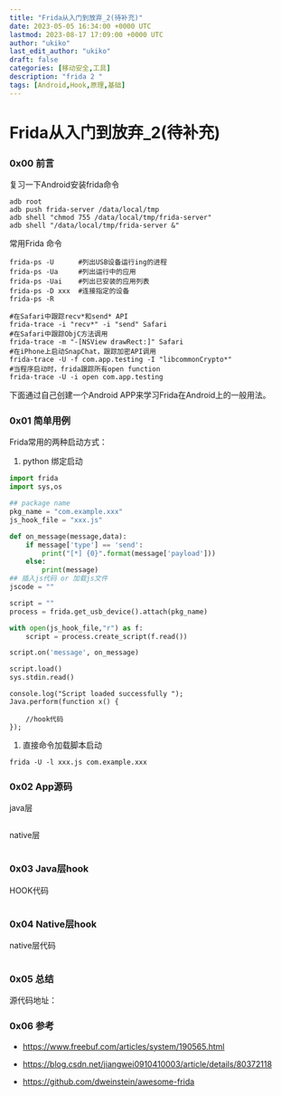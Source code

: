 ```yaml
---
title: "Frida从入门到放弃_2(待补充)"
date: 2023-05-05 16:34:00 +0000 UTC
lastmod: 2023-08-17 17:09:00 +0000 UTC
author: "ukiko"
last_edit_author: "ukiko"
draft: false
categories: [移动安全,工具]
description: "frida 2 "
tags: [Android,Hook,原理,基础]
---
```


# Frida从入门到放弃_2(待补充)

### 0x00 前言

复习一下Android安装frida命令

```shell
adb root
adb push frida-server /data/local/tmp
adb shell "chmod 755 /data/local/tmp/frida-server"
adb shell "/data/local/tmp/frida-server &"
```

常用Frida 命令

```shell
frida-ps -U      #列出USB设备运行ing的进程
frida-ps -Ua     #列出运行中的应用
frida-ps -Uai    #列出已安装的应用列表
frida-ps -D xxx  #连接指定的设备
frida-ps -R

#在Safari中跟踪recv*和send* API
frida-trace -i "recv*" -i "send" Safari 
#在Safari中跟踪ObjC方法调用
frida-trace -m "-[NSView drawRect:]" Safari
#在iPhone上启动SnapChat，跟踪加密API调用
frida-trace -U -f com.app.testing -I "libcommonCrypto*"
#当程序启动时，frida跟踪所有open function
frida-trace -U -i open com.app.testing
```

下面通过自己创建一个Android APP来学习Frida在Android上的一般用法。

### 0x01 简单用例

Frida常用的两种启动方式：

1. python 绑定启动

```python
import frida
import sys,os

## package name
pkg_name = "com.example.xxx"
js_hook_file = "xxx.js"

def on_message(message,data):
    if message['type'] == 'send':
        print("[*] {0}".format(message['payload']))
    else:
        print(message)
## 插入js代码 or 加载js文件
jscode = ""

script = ""
process = frida.get_usb_device().attach(pkg_name)

with open(js_hook_file,"r") as f:
    script = process.create_script(f.read())

script.on('message', on_message)

script.load()
sys.stdin.read()
```

```plain text
console.log("Script loaded successfully ");
Java.perform(function x() {

    //hook代码
});
```

1. 直接命令加载脚本启动

```shell
frida -U -l xxx.js com.example.xxx
```

### 0x02 App源码

java层

```java

```

native层

```c

```

### 0x03 Java层hook

HOOK代码

```java

```

### 0x04 Native层hook

native层代码

```c

```

### 0x05 总结

源代码地址：

### 0x06 参考

- https://www.freebuf.com/articles/system/190565.html

- https://blog.csdn.net/jiangwei0910410003/article/details/80372118

- https://github.com/dweinstein/awesome-frida

